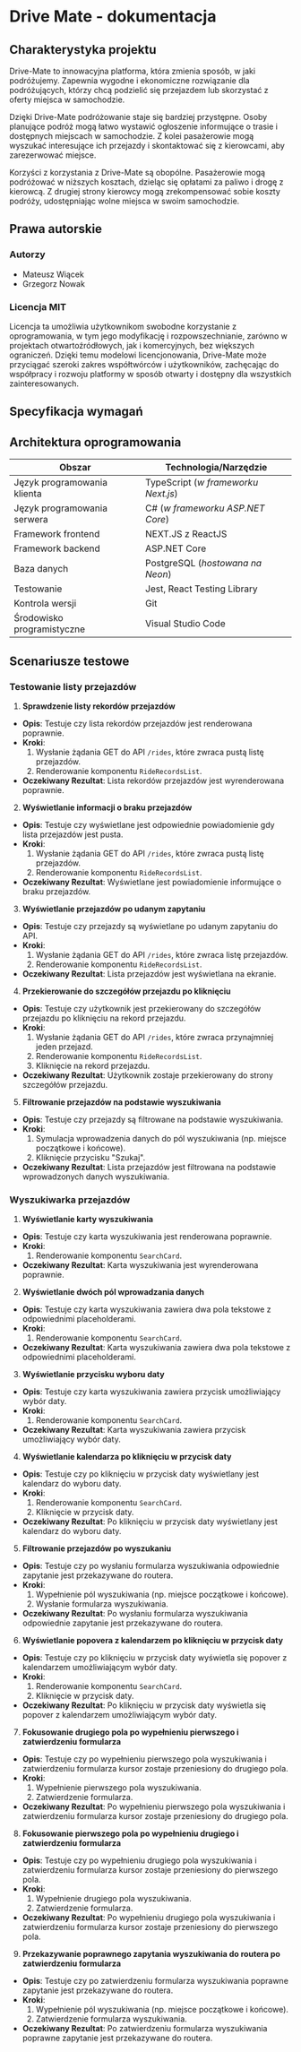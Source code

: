 # Drive Mate - dokumentacja

## Charakterystyka projektu

Drive-Mate to innowacyjna platforma, która zmienia sposób, w jaki podróżujemy. Zapewnia wygodne i ekonomiczne rozwiązanie dla podróżujących, którzy chcą podzielić się przejazdem lub skorzystać z oferty miejsca w samochodzie.


Dzięki Drive-Mate podróżowanie staje się bardziej przystępne. Osoby planujące podróż mogą łatwo wystawić ogłoszenie informujące o trasie i dostępnych miejscach w samochodzie. Z kolei pasażerowie mogą wyszukać interesujące ich przejazdy i skontaktować się z kierowcami, aby zarezerwować miejsce. 

Korzyści z korzystania z Drive-Mate są obopólne. Pasażerowie mogą podróżować w niższych kosztach, dzieląc się opłatami za paliwo i drogę z kierowcą. Z drugiej strony kierowcy mogą zrekompensować sobie koszty podróży, udostępniając wolne miejsca w swoim samochodzie.

## Prawa autorskie

### Autorzy

- Mateusz Wiącek
- Grzegorz Nowak

### Licencja MIT

Licencja ta umożliwia użytkownikom swobodne korzystanie z oprogramowania, w tym jego modyfikację i rozpowszechnianie, zarówno w projektach otwartoźródłowych, jak i komercyjnych, bez większych ograniczeń. Dzięki temu modelowi licencjonowania, Drive-Mate może przyciągać szeroki zakres współtwórców i użytkowników, zachęcając do współpracy i rozwoju platformy w sposób otwarty i dostępny dla wszystkich zainteresowanych.

## Specyfikacja wymagań

## Architektura oprogramowania

| Obszar                      | Technologia/Narzędzie               |
| --------------------------- | ----------------------------------- |
| Język programowania klienta | TypeScript (_w frameworku Next.js_) |
| Język programowania serwera | C# (_w frameworku ASP.NET Core_)    |
| Framework frontend          | NEXT.JS z ReactJS                   |
| Framework backend           | ASP.NET Core                        |
| Baza danych                 | PostgreSQL (_hostowana na Neon_)    |
| Testowanie                  | Jest, React Testing Library         |
| Kontrola wersji             | Git                                 |
| Środowisko programistyczne  | Visual Studio Code                  |

## Scenariusze testowe

### Testowanie listy przejazdów

1. **Sprawdzenie listy rekordów przejazdów**

- **Opis**: Testuje czy lista rekordów przejazdów jest renderowana poprawnie.
- **Kroki**:
  1.  Wysłanie żądania GET do API `/rides`, które zwraca pustą listę przejazdów.
  2.  Renderowanie komponentu `RideRecordsList`.
- **Oczekiwany Rezultat**: Lista rekordów przejazdów jest wyrenderowana poprawnie.

2. **Wyświetlanie informacji o braku przejazdów**

- **Opis**: Testuje czy wyświetlane jest odpowiednie powiadomienie gdy lista przejazdów jest pusta.
- **Kroki**:
  1.  Wysłanie żądania GET do API `/rides`, które zwraca pustą listę przejazdów.
  2.  Renderowanie komponentu `RideRecordsList`.
- **Oczekiwany Rezultat**: Wyświetlane jest powiadomienie informujące o braku przejazdów.

3. **Wyświetlanie przejazdów po udanym zapytaniu**

- **Opis**: Testuje czy przejazdy są wyświetlane po udanym zapytaniu do API.
- **Kroki**:
  1.  Wysłanie żądania GET do API `/rides`, które zwraca listę przejazdów.
  2.  Renderowanie komponentu `RideRecordsList`.
- **Oczekiwany Rezultat**: Lista przejazdów jest wyświetlana na ekranie.

4. **Przekierowanie do szczegółów przejazdu po kliknięciu**

- **Opis**: Testuje czy użytkownik jest przekierowany do szczegółów przejazdu po kliknięciu na rekord przejazdu.
- **Kroki**:
  1.  Wysłanie żądania GET do API `/rides`, które zwraca przynajmniej jeden przejazd.
  2.  Renderowanie komponentu `RideRecordsList`.
  3.  Kliknięcie na rekord przejazdu.
- **Oczekiwany Rezultat**: Użytkownik zostaje przekierowany do strony szczegółów przejazdu.

5. **Filtrowanie przejazdów na podstawie wyszukiwania**

- **Opis**: Testuje czy przejazdy są filtrowane na podstawie wyszukiwania.
- **Kroki**:
  1.  Symulacja wprowadzenia danych do pól wyszukiwania (np. miejsce początkowe i końcowe).
  2.  Kliknięcie przycisku "Szukaj".
- **Oczekiwany Rezultat**: Lista przejazdów jest filtrowana na podstawie wprowadzonych danych wyszukiwania.

### Wyszukiwarka przejazdów

1. **Wyświetlanie karty wyszukiwania**

- **Opis**: Testuje czy karta wyszukiwania jest renderowana poprawnie.
- **Kroki**:
  1.  Renderowanie komponentu `SearchCard`.
- **Oczekiwany Rezultat**: Karta wyszukiwania jest wyrenderowana poprawnie.

2. **Wyświetlanie dwóch pól wprowadzania danych**

- **Opis**: Testuje czy karta wyszukiwania zawiera dwa pola tekstowe z odpowiednimi placeholderami.
- **Kroki**:
  1.  Renderowanie komponentu `SearchCard`.
- **Oczekiwany Rezultat**: Karta wyszukiwania zawiera dwa pola tekstowe z odpowiednimi placeholderami.

3. **Wyświetlanie przycisku wyboru daty**

- **Opis**: Testuje czy karta wyszukiwania zawiera przycisk umożliwiający wybór daty.
- **Kroki**:
  1.  Renderowanie komponentu `SearchCard`.
- **Oczekiwany Rezultat**: Karta wyszukiwania zawiera przycisk umożliwiający wybór daty.

4. **Wyświetlanie kalendarza po kliknięciu w przycisk daty**

- **Opis**: Testuje czy po kliknięciu w przycisk daty wyświetlany jest kalendarz do wyboru daty.
- **Kroki**:
  1.  Renderowanie komponentu `SearchCard`.
  2.  Kliknięcie w przycisk daty.
- **Oczekiwany Rezultat**: Po kliknięciu w przycisk daty wyświetlany jest kalendarz do wyboru daty.

5. **Filtrowanie przejazdów po wyszukaniu**

- **Opis**: Testuje czy po wysłaniu formularza wyszukiwania odpowiednie zapytanie jest przekazywane do routera.
- **Kroki**:
  1.  Wypełnienie pól wyszukiwania (np. miejsce początkowe i końcowe).
  2.  Wysłanie formularza wyszukiwania.
- **Oczekiwany Rezultat**: Po wysłaniu formularza wyszukiwania odpowiednie zapytanie jest przekazywane do routera.

6. **Wyświetlanie popovera z kalendarzem po kliknięciu w przycisk daty**

- **Opis**: Testuje czy po kliknięciu w przycisk daty wyświetla się popover z kalendarzem umożliwiającym wybór daty.
- **Kroki**:
  1.  Renderowanie komponentu `SearchCard`.
  2.  Kliknięcie w przycisk daty.
- **Oczekiwany Rezultat**: Po kliknięciu w przycisk daty wyświetla się popover z kalendarzem umożliwiającym wybór daty.

7. **Fokusowanie drugiego pola po wypełnieniu pierwszego i zatwierdzeniu formularza**

- **Opis**: Testuje czy po wypełnieniu pierwszego pola wyszukiwania i zatwierdzeniu formularza kursor zostaje przeniesiony do drugiego pola.
- **Kroki**:
  1.  Wypełnienie pierwszego pola wyszukiwania.
  2.  Zatwierdzenie formularza.
- **Oczekiwany Rezultat**: Po wypełnieniu pierwszego pola wyszukiwania i zatwierdzeniu formularza kursor zostaje przeniesiony do drugiego pola.

8. **Fokusowanie pierwszego pola po wypełnieniu drugiego i zatwierdzeniu formularza**

- **Opis**: Testuje czy po wypełnieniu drugiego pola wyszukiwania i zatwierdzeniu formularza kursor zostaje przeniesiony do pierwszego pola.
- **Kroki**:
  1.  Wypełnienie drugiego pola wyszukiwania.
  2.  Zatwierdzenie formularza.
- **Oczekiwany Rezultat**: Po wypełnieniu drugiego pola wyszukiwania i zatwierdzeniu formularza kursor zostaje przeniesiony do pierwszego pola.

9. **Przekazywanie poprawnego zapytania wyszukiwania do routera po zatwierdzeniu formularza**

- **Opis**: Testuje czy po zatwierdzeniu formularza wyszukiwania poprawne zapytanie jest przekazywane do routera.
- **Kroki**:
  1.  Wypełnienie pól wyszukiwania (np. miejsce początkowe i końcowe).
  2.  Zatwierdzenie formularza wyszukiwania.
- **Oczekiwany Rezultat**: Po zatwierdzeniu formularza wyszukiwania poprawne zapytanie jest przekazywane do routera.
